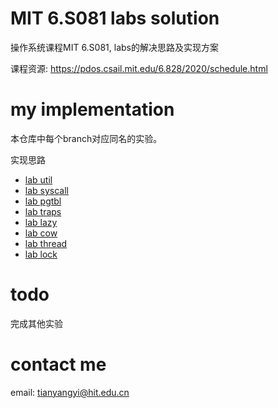 # MIT 6.S081 labs solution

操作系统课程MIT 6.S081, labs的解决思路及实现方案

课程资源: https://pdos.csail.mit.edu/6.828/2020/schedule.html

# my implementation

本仓库中每个branch对应同名的实验。

实现思路

- <a href="https://t1anyang.github.io/2022/09/26/MIT-6-S081-lab-util/">lab util</a>
- <a href="https://t1anyang.github.io/2022/09/26/MIT-6-S081-lab-syscall/">lab syscall</a>
- <a href="https://t1anyang.github.io/2022/10/19/MIT-6-S081-lab-pgtbl/">lab pgtbl</a>
- <a href="https://t1anyang.github.io/2023/02/15/MIT-6-S081-lab-traps/">lab traps</a>
- <a href="https://t1anyang.github.io/2023/02/24/MIT-6-S081-lab-lazy/">lab lazy</a>
- <a href="https://t1anyang.github.io/2023/03/08/MIT-6-S081-lab-cow/">lab cow</a>
- <a href="https://t1anyang.github.io/2023/03/14/MIT-6-S081-lab-thread/">lab thread</a>
- <a href="https://t1anyang.github.io/2023/03/22/MIT-6-S081-lab-lock/">lab lock</a>

# todo

完成其他实验

# contact me

email: tianyangyi@hit.edu.cn
